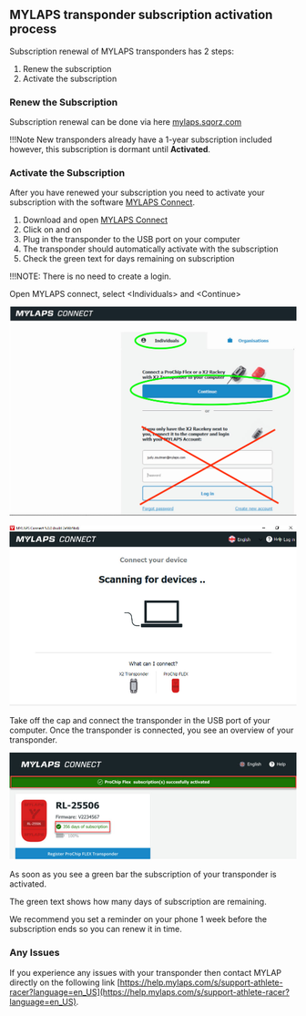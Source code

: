 ## MYLAPS transponder subscription activation process

Subscription renewal of MYLAPS transponders has 2 steps:

1. Renew the subscription
2. Activate the subscription

### Renew the Subscription
Subscription renewal can be done via here [mylaps.sqorz.com](https://mylaps.sqorz.com)

!!!Note
    New transponders already have a 1-year subscription included however,
    this subscription is dormant until **Activated**.

### Activate the Subscription

After you have renewed your subscription you need to activate your subscription
with the software [MYLAPS Connect](https://help.mylaps.com/s/download-software?language=en_US).

1. Download and open [MYLAPS Connect](https://help.mylaps.com/s/download-software?language=en_US) 
2. Click on <Individuals> and on <Continue>
3. Plug in the transponder to the USB port on your computer
4. The transponder should automatically activate with the subscription
5. Check the green text for days remaining on subscription

!!!NOTE: 
    There is no need to create a login.

Open MYLAPS connect, select <Individuals\> and <Continue\>

![image](Renew-and-Activate-Subscription-on-MYLAPS-Transponders-assets/image1.png)

![image](Renew-and-Activate-Subscription-on-MYLAPS-Transponders-assets/image2.png)

Take off the cap and connect the transponder in the USB port of your computer.
Once the transponder is connected, you see an overview of your transponder.

![image](Renew-and-Activate-Subscription-on-MYLAPS-Transponders-assets/image3.png)

As soon as you see a green bar the subscription of your transponder is activated.

The green text shows how many days of subscription are remaining.

We recommend you set a reminder on your phone 1 week before the subscription ends
so you can renew it in time.

### Any Issues

If you experience any issues with your transponder then contact MYLAP directly on the following link 
[https://help.mylaps.com/s/support-athlete-racer?language=en_US](https://help.mylaps.com/s/support-athlete-racer?language=en_US).